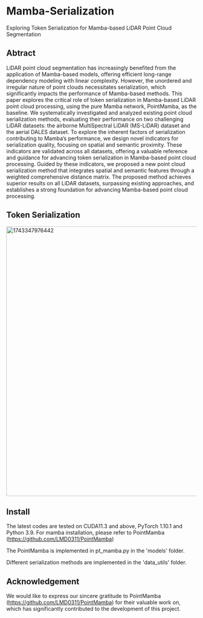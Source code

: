# Mamba-Serialization
Exploring Token Serialization for Mamba-based LiDAR Point Cloud Segmentation

## Abtract

LiDAR point cloud segmentation has increasingly benefited from the application of Mamba-based models, offering efficient long-range dependency modeling with linear complexity. However, the unordered and irregular nature of point clouds
necessitates serialization, which significantly impacts the performance of Mamba-based methods. This paper explores the critical role of token serialization in Mamba-based LiDAR point cloud processing, using the pure Mamba network, PointMamba, as the baseline. We systematically investigated and analyzed existing point cloud serialization methods, evaluating their performance on two challenging LiDAR datasets: the airborne MultiSpectral LiDAR (MS-LiDAR) dataset and the aerial DALES dataset. To explore the inherent factors of serialization contributing to Mamba’s performance, we design novel indicators for serialization quality, focusing on spatial and semantic proximity. These indicators are validated across all datasets, offering a valuable reference and guidance for advancing token serialization in Mamba-based point cloud processing. Guided by these indicators, we proposed a new point cloud serialization method that integrates spatial and semantic features through a weighted comprehensive distance matrix. The proposed method achieves superior results on all LiDAR datasets, surpassing existing approaches, and establishes a strong foundation for advancing Mamba-based point cloud processing.


## Token Serialization

<img width="715" alt="1743347976442" src="https://github.com/user-attachments/assets/aaba247a-c3df-442f-93ac-c7addf3f93b7" />


## Install
The latest codes are tested on CUDA11.3 and above, PyTorch 1.10.1 and Python 3.9.
For mamba installation, please refer to PointMamba (https://github.com/LMD0311/PointMamba)

The PointMamba is implemented in pt_mamba.py in the 'models' folder.

Different serialization methods are implemented in the 'data_utils' folder.


## Acknowledgement

We would like to express our sincere gratitude to PointMamba (https://github.com/LMD0311/PointMamba) for their valuable work on, which has significantly contributed to the development of this project.
